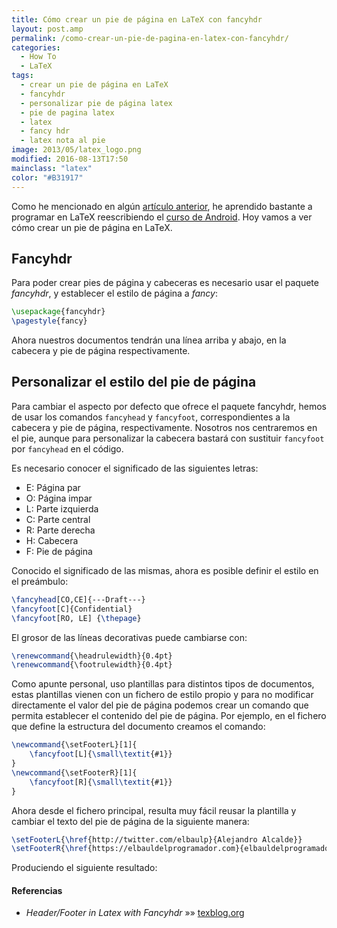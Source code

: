 ```yaml
---
title: Cómo crear un pie de página en LaTeX con fancyhdr
layout: post.amp
permalink: /como-crear-un-pie-de-pagina-en-latex-con-fancyhdr/
categories:
  - How To
  - LaTeX
tags:
  - crear un pie de página en LaTeX
  - fancyhdr
  - personalizar pie de página latex
  - pie de pagina latex
  - latex
  - fancy hdr
  - latex nota al pie
image: 2013/05/latex_logo.png
modified: 2016-08-13T17:50
mainclass: "latex"
color: "#B31917"
---
```


<figure>
    <amp-img on="tap:lightbox1" role="button" tabindex="0" layout="responsive" src="/assets/img/2013/05/latex_logo.png" alt="latex_logo" width="300px" height="114px"></amp-img>
</figure>

Como he mencionado en algún [artículo anterior][1], he aprendido bastante a programar en LaTeX reescribiendo el [curso de Android][2]. Hoy vamos a ver cómo crear un pie de página en LaTeX.

<!--more-->



## Fancyhdr

Para poder crear pies de página y cabeceras es necesario usar el paquete *fancyhdr*, y establecer el estilo de página a *fancy*:

```latex
\usepackage{fancyhdr}
\pagestyle{fancy}
```

Ahora nuestros documentos tendrán una línea arriba y abajo, en la cabecera y pie de página respectivamente.

## Personalizar el estilo del pie de página

Para cambiar el aspecto por defecto que ofrece el paquete fancyhdr, hemos de usar los comandos `fancyhead` y `fancyfoot`, correspondientes a la cabecera y pie de página, respectivamente. Nosotros nos centraremos en el pie, aunque para personalizar la cabecera bastará con sustituir `fancyfoot` por `fancyhead` en el código.

Es necesario conocer el significado de las siguientes letras:

* E: Página par
* O: Página impar
* L: Parte izquierda
* C: Parte central
* R: Parte derecha
* H: Cabecera
* F: Pie de página

Conocido el significado de las mismas, ahora es posible definir el estilo en el preámbulo:

```latex
\fancyhead[CO,CE]{---Draft---}
\fancyfoot[C]{Confidential}
\fancyfoot[RO, LE] {\thepage}
```

El grosor de las líneas decorativas puede cambiarse con:

```latex
\renewcommand{\headrulewidth}{0.4pt}
\renewcommand{\footrulewidth}{0.4pt}
```

Como apunte personal, uso plantillas para distintos tipos de documentos, estas plantillas vienen con un fichero de estilo propio y para no modificar directamente el valor del pie de página podemos crear un comando que permita establecer el contenido del pie de página. Por ejemplo, en el fichero que define la estructura del documento creamos el comando:

```latex
\newcommand{\setFooterL}[1]{
    \fancyfoot[L]{\small\textit{#1}}
}
\newcommand{\setFooterR}[1]{
    \fancyfoot[R]{\small\textit{#1}}
}
```

Ahora desde el fichero principal, resulta muy fácil reusar la plantilla y cambiar el texto del pie de página de la siguiente manera:

```latex
\setFooterL{\href{http://twitter.com/elbaulp}{Alejandro Alcalde}}
\setFooterR{\href{https://elbauldelprogramador.com}{elbauldelprogramador.com}}
```

Produciendo el siguiente resultado:

<figure>
    <amp-img on="tap:lightbox1" role="button" tabindex="0" layout="responsive" src="/assets/img/2013/05/footerFancyHdrLatex.png" alt="Cómo crear un pie de página en LaTeX con fancyhdr" title="Cómo crear un pie de página en LaTeX con fancyhdr" width="887px" height="53px"></amp-img>
</figure>

#### Referencias

- *Header/Footer in Latex with Fancyhdr* »» <a href="http://texblog.org/2007/11/07/headerfooter-in-latex-with-fancyhdr/" target="_blank">texblog.org</a>

 [1]: https://elbauldelprogramador.com/resaltar-sintaxis-del-codigo-fuente-en-latex-con-minted/ "Resaltar sintaxis del código fuente en LaTeX con minted"
 [2]: https://elbauldelprogramador.com/disponible-la-primera-parte-del-curso/ "Disponible la primera parte del curso Android en PDF"
